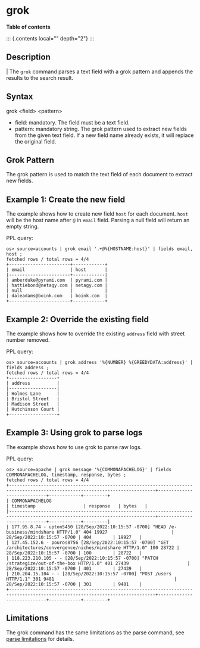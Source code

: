 # grok

**Table of contents**

::: {.contents local="" depth="2"}
:::

## Description

| The `grok` command parses a text field with a grok pattern and appends
  the results to the search result.

## Syntax

grok \<field\> \<pattern\>

-   field: mandatory. The field must be a text field.
-   pattern: mandatory string. The grok pattern used to extract new
    fields from the given text field. If a new field name already
    exists, it will replace the original field.

## Grok Pattern

The grok pattern is used to match the text field of each document to
extract new fields.

## Example 1: Create the new field

The example shows how to create new field `host` for each document.
`host` will be the host name after `@` in `email` field. Parsing a null
field will return an empty string.

PPL query:

    os> source=accounts | grok email '.+@%{HOSTNAME:host}' | fields email, host ;
    fetched rows / total rows = 4/4
    +-----------------------+------------+
    | email                 | host       |
    |-----------------------+------------|
    | amberduke@pyrami.com  | pyrami.com |
    | hattiebond@netagy.com | netagy.com |
    | null                  |            |
    | daleadams@boink.com   | boink.com  |
    +-----------------------+------------+

## Example 2: Override the existing field

The example shows how to override the existing `address` field with
street number removed.

PPL query:

    os> source=accounts | grok address '%{NUMBER} %{GREEDYDATA:address}' | fields address ;
    fetched rows / total rows = 4/4
    +------------------+
    | address          |
    |------------------|
    | Holmes Lane      |
    | Bristol Street   |
    | Madison Street   |
    | Hutchinson Court |
    +------------------+

## Example 3: Using grok to parse logs

The example shows how to use grok to parse raw logs.

PPL query:

    os> source=apache | grok message '%{COMMONAPACHELOG}' | fields COMMONAPACHELOG, timestamp, response, bytes ;
    fetched rows / total rows = 4/4
    +-----------------------------------------------------------------------------------------------------------------------------+----------------------------+------------+---------+
    | COMMONAPACHELOG                                                                                                             | timestamp                  | response   | bytes   |
    |-----------------------------------------------------------------------------------------------------------------------------+----------------------------+------------+---------|
    | 177.95.8.74 - upton5450 [28/Sep/2022:10:15:57 -0700] "HEAD /e-business/mindshare HTTP/1.0" 404 19927                        | 28/Sep/2022:10:15:57 -0700 | 404        | 19927   |
    | 127.45.152.6 - pouros8756 [28/Sep/2022:10:15:57 -0700] "GET /architectures/convergence/niches/mindshare HTTP/1.0" 100 28722 | 28/Sep/2022:10:15:57 -0700 | 100        | 28722   |
    | 118.223.210.105 - - [28/Sep/2022:10:15:57 -0700] "PATCH /strategize/out-of-the-box HTTP/1.0" 401 27439                      | 28/Sep/2022:10:15:57 -0700 | 401        | 27439   |
    | 210.204.15.104 - - [28/Sep/2022:10:15:57 -0700] "POST /users HTTP/1.1" 301 9481                                             | 28/Sep/2022:10:15:57 -0700 | 301        | 9481    |
    +-----------------------------------------------------------------------------------------------------------------------------+----------------------------+------------+---------+

## Limitations

The grok command has the same limitations as the parse command, see
[parse limitations](./parse.rst#Limitations) for details.
